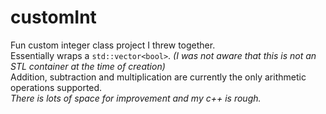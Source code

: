 # customInt
Fun custom integer class project I threw together.  
Essentially wraps a `std::vector<bool>`. *(I was not aware that this is not an STL container at the time of creation)*  
Addition, subtraction and multiplication are currently the only arithmetic operations supported.  
*There is lots of space for improvement and my c++ is rough.*
